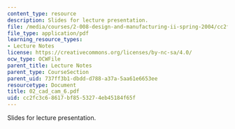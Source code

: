 ```yaml
---
content_type: resource
description: Slides for lecture presentation.
file: /media/courses/2-008-design-and-manufacturing-ii-spring-2004/cc2fc3c68617bf8553274eb45184f65f_02_cad_cam_6.pdf
file_type: application/pdf
learning_resource_types:
- Lecture Notes
license: https://creativecommons.org/licenses/by-nc-sa/4.0/
ocw_type: OCWFile
parent_title: Lecture Notes
parent_type: CourseSection
parent_uid: 737ff3b1-dbdd-d788-a37a-5aa61e6653ee
resourcetype: Document
title: 02_cad_cam_6.pdf
uid: cc2fc3c6-8617-bf85-5327-4eb45184f65f
---
```

Slides for lecture presentation.
